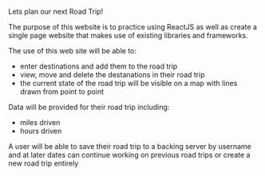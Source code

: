 Lets plan our next Road Trip!

The purpose of this website is to practice using ReactJS as well as create a single page website that makes use of existing libraries and frameworks.


The use of this web site will be able to:
  - enter destinations and add them to the road trip
  - view, move and delete the destanations in their road trip
  - the current state of the road trip will be visible on a map with lines drawn from point to point

Data will be provided for their road trip including:
  - miles driven
  - hours driven

A user will be able to save their road trip to a backing server by username and at later dates can continue working on previous road trips or create a new road trip entirely